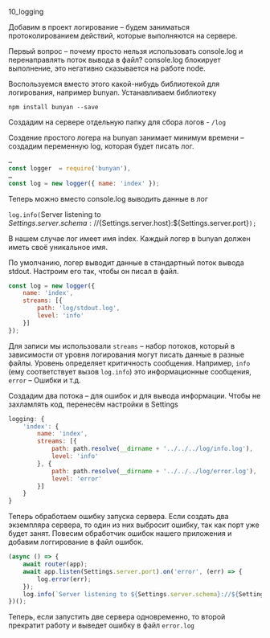 10_logging

Добавим в проект логирование – будем заниматься протоколированием действий, которые выполняются на сервере.

Первый вопрос – почему просто нельзя использовать console.log и перенаправлять поток вывода в файл? console.log блокирует выполнение, это негативно сказывается на работе node.

Воспользуемся вместо этого какой-нибудь библиотекой для логирования, например bunyan. Устанавливаем библиотеку

`npm install bunyan --save`

Создадим на сервере отдельную папку для сбора логов - `/log`

Создение простого логера на bunyan занимает минимум времени – создадим переменную log, которая будет писать лог.

```js
…
const logger  = require('bunyan'),
…
const log = new logger({ name: 'index' });
```

Теперь можно вместо console.log выводить данные в лог

`log.info(`Server listening to ${Settings.server.schema}://${Settings.server.host}:${Settings.server.port}`);`

В нашем случае лог имеет имя index. Каждый логер в bunyan должен иметь своё уникальное имя.

По умолчанию, логер выводит данные в стандартный поток вывода stdout. Настроим его так, чтобы он писал в файл.

```js
const log = new logger({ 
	name: 'index',
	streams: [{
		path: 'log/stdout.log',
		level: 'info'
	}]
});
```

Для записи мы использовали `streams` – набор потоков, который в зависимости от уровня логирования могут писать данные в разные файлы. Уровень определяет критичность сообщения. Например, `info` (ему соответствует вызов `log.info`) это информационные сообщения, `error` – Ошибки и т.д.

Создадим два потока – для ошибок и для вывода информации. Чтобы не захламлять код, перенесём настройки в Settings

```js
logging: {
	'index': { 
		name: 'index',
		streams: [{
			path: path.resolve(__dirname + '../../../log/info.log'),
			level: 'info'
		}, {
			path: path.resolve(__dirname + '../../../log/error.log'),
			level: 'error'
		}]
	}
}
```

Теперь обработаем ошибку запуска сервера. Если создать два экземпляра сервера, то один из них выбросит ошибку, так как порт уже будет занят. Повесим обработчик ошибок нашего приложения и добавим логгирование в файл ошибок.

```js
(async () => {
	await router(app);
	await app.listen(Settings.server.port).on('error', (err) => {
		log.error(err);
	});
	log.info(`Server listening to ${Settings.server.schema}://${Settings.server.host}:${Settings.server.port}`);
})();
```

Теперь, если запустить две сервера одновременно, то второй прекратит работу и выведет ошибку в файл `error.log`
